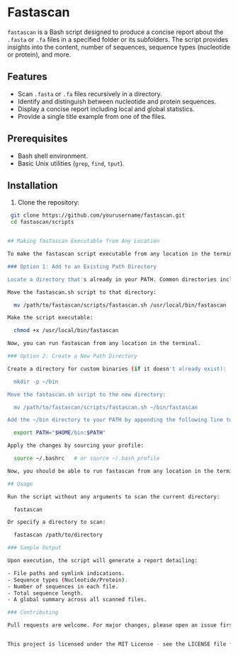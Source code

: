 # Fastascan

`fastascan` is a Bash script designed to produce a concise report about the `.fasta` or `.fa` files in a specified folder or its subfolders. The script provides insights into the content, number of sequences, sequence types (nucleotide or protein), and more.

## Features

- Scan `.fasta` or `.fa` files recursively in a directory.
- Identify and distinguish between nucleotide and protein sequences.
- Display a concise report including local and global statistics.
- Provide a single title example from one of the files.

## Prerequisites

- Bash shell environment.
- Basic Unix utilities (`grep`, `find`, `tput`).

## Installation

1. Clone the repository:
  
  ```bash
   git clone https://github.com/yourusername/fastascan.git
   cd fastascan/scripts


## Making fastascan Executable from Any Location

To make the fastascan script executable from any location in the terminal, you can add its directory to your system's PATH environment variable or move it to an existing directory in your PATH.

### Option 1: Add to an Existing Path Directory

Locate a directory that's already in your PATH. Common directories include /usr/local/bin or ~/bin (for local user binaries).

Move the fastascan.sh script to that directory:

    mv /path/to/fastascan/scripts/fastascan.sh /usr/local/bin/fastascan

Make the script executable:

    chmod +x /usr/local/bin/fastascan

Now, you can run fastascan from any location in the terminal.

### Option 2: Create a New Path Directory

Create a directory for custom binaries (if it doesn't already exist):

    mkdir -p ~/bin

Move the fastascan.sh script to the new directory:

    mv /path/to/fastascan/scripts/fastascan.sh ~/bin/fastascan

Add the ~/bin directory to your PATH by appending the following line to your .bashrc or .bash_profile file (assuming you're using Bash):

    export PATH="$HOME/bin:$PATH"

Apply the changes by sourcing your profile:

    source ~/.bashrc   # or source ~/.bash_profile

Now, you should be able to run fastascan from any location in the terminal.

## Usage

Run the script without any arguments to scan the current directory:

    fastascan

Or specify a directory to scan:

    fastascan /path/to/directory

### Sample Output

Upon execution, the script will generate a report detailing:

- File paths and symlink indications.
- Sequence types (Nucleotide/Protein).
- Number of sequences in each file.
- Total sequence length.
- A global summary across all scanned files.

### Contributing

Pull requests are welcome. For major changes, please open an issue first to discuss what you would like to change.


This project is licensed under the MIT License - see the LICENSE file for details.
